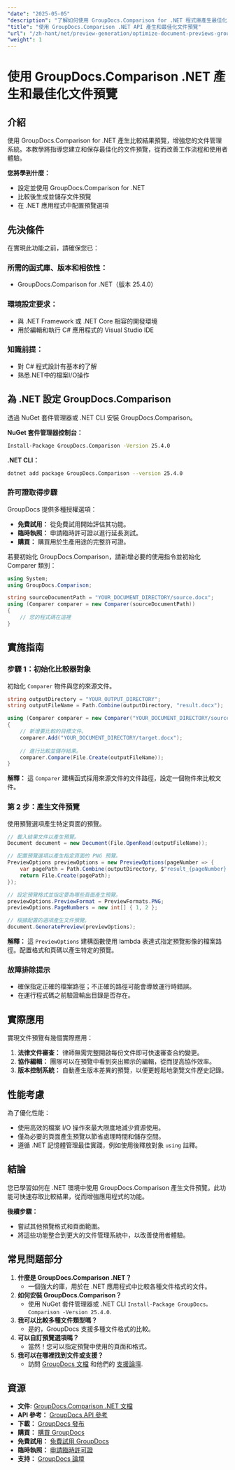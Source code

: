 ```yaml
---
"date": "2025-05-05"
"description": "了解如何使用 GroupDocs.Comparison for .NET 程式庫產生最佳化的文件預覽。簡化工作流程，提升使用者體驗，並提供一目了然的洞察。"
"title": "使用 GroupDocs.Comparison .NET API 產生和最佳化文件預覽"
"url": "/zh-hant/net/preview-generation/optimize-document-previews-groupdocs-comparison-dotnet/"
"weight": 1
---
```


# 使用 GroupDocs.Comparison .NET 產生和最佳化文件預覽

## 介紹

使用 GroupDocs.Comparison for .NET 產生比較結果預覽，增強您的文件管理系統。本教學將指導您建立和保存最佳化的文件預覽，從而改善工作流程和使用者體驗。

**您將學到什麼：**
- 設定並使用 GroupDocs.Comparison for .NET
- 比較後生成並儲存文件預覽
- 在 .NET 應用程式中配置預覽選項

## 先決條件

在實現此功能之前，請確保您已：

### 所需的函式庫、版本和相依性：
- GroupDocs.Comparison for .NET（版本 25.4.0）

### 環境設定要求：
- 與 .NET Framework 或 .NET Core 相容的開發環境
- 用於編輯和執行 C# 應用程式的 Visual Studio IDE

### 知識前提：
- 對 C# 程式設計有基本的了解
- 熟悉.NET中的檔案I/O操作

## 為 .NET 設定 GroupDocs.Comparison

透過 NuGet 套件管理器或 .NET CLI 安裝 GroupDocs.Comparison。

**NuGet 套件管理器控制台：**

```bash
Install-Package GroupDocs.Comparison -Version 25.4.0
```

**.NET CLI：**

```bash
dotnet add package GroupDocs.Comparison --version 25.4.0
```

### 許可證取得步驟

GroupDocs 提供多種授權選項：
- **免費試用：** 從免費試用開始評估其功能。
- **臨時執照：** 申請臨時許可證以進行延長測試。
- **購買：** 購買用於生產用途的完整許可證。

若要初始化 GroupDocs.Comparison，請新增必要的使用指令並初始化 Comparer 類別：

```csharp
using System;
using GroupDocs.Comparison;

string sourceDocumentPath = "YOUR_DOCUMENT_DIRECTORY/source.docx";
using (Comparer comparer = new Comparer(sourceDocumentPath))
{
    // 您的程式碼在這裡
}
```

## 實施指南

### 步驟 1：初始化比較器對象

初始化 `Comparer` 物件與您的來源文件。

```csharp
string outputDirectory = "YOUR_OUTPUT_DIRECTORY";
string outputFileName = Path.Combine(outputDirectory, "result.docx");

using (Comparer comparer = new Comparer("YOUR_DOCUMENT_DIRECTORY/source.docx"))
{
    // 新增要比較的目標文件。
    comparer.Add("YOUR_DOCUMENT_DIRECTORY/target.docx");
    
    // 進行比較並儲存結果。
    comparer.Compare(File.Create(outputFileName));
}
```

**解釋：**
這 `Comparer` 建構函式採用來源文件的文件路徑，設定一個物件來比較文件。

### 第 2 步：產生文件預覽

使用預覽選項產生特定頁面的預覽。

```csharp
// 載入結果文件以產生預覽。
Document document = new Document(File.OpenRead(outputFileName));

// 配置預覽選項以產生指定頁面的 PNG 預覽。
PreviewOptions previewOptions = new PreviewOptions(pageNumber => {
    var pagePath = Path.Combine(outputDirectory, $"result_{pageNumber}.png");
    return File.Create(pagePath);
});

// 設定預覽格式並指定要為哪些頁面產生預覽。
previewOptions.PreviewFormat = PreviewFormats.PNG;
previewOptions.PageNumbers = new int[] { 1, 2 };

// 根據配置的選項產生文件預覽。
document.GeneratePreview(previewOptions);
```

**解釋：**
這 `PreviewOptions` 建構函數使用 lambda 表達式指定預覽影像的檔案路徑。配置格式和頁碼以產生特定的預覽。

### 故障排除提示
- 確保指定正確的檔案路徑；不正確的路徑可能會導致運行時錯誤。
- 在運行程式碼之前驗證輸出目錄是否存在。

## 實際應用

實現文件預覽有幾個實際應用：
1. **法律文件審查：** 律師無需完整開啟每份文件即可快速審查合約變更。
2. **協作編輯：** 團隊可以在預覽中看到突出顯示的編輯，從而提高協作效率。
3. **版本控制系統：** 自動產生版本差異的預覽，以便更輕鬆地瀏覽文件歷史記錄。

## 性能考慮

為了優化性能：
- 使用高效的檔案 I/O 操作來最大限度地減少資源使用。
- 僅為必要的頁面產生預覽以節省處理時間和儲存空間。
- 遵循 .NET 記憶體管理最佳實踐，例如使用後釋放對象 `using` 註釋。

## 結論

您已學習如何在 .NET 環境中使用 GroupDocs.Comparison 產生文件預覽。此功能可快速存取比較結果，從而增強應用程式的功能。

**後續步驟：**
- 嘗試其他預覽格式和頁面範圍。
- 將這些功能整合到更大的文件管理系統中，以改善使用者體驗。

## 常見問題部分

1. **什麼是 GroupDocs.Comparison .NET？**
   - 一個強大的庫，用於在 .NET 應用程式中比較各種文件格式的文件。
2. **如何安裝 GroupDocs.Comparison？**
   - 使用 NuGet 套件管理器或 .NET CLI `Install-Package GroupDocs。Comparison -Version 25.4.0`.
3. **我可以比較多種文件類型嗎？**
   - 是的，GroupDocs 支援多種文件格式的比較。
4. **可以自訂預覽選項嗎？**
   - 當然！您可以指定預覽中使用的頁面和格式。
5. **我可以在哪裡找到文件或支援？**
   - 訪問 [GroupDocs 文檔](https://docs.groupdocs.com/comparison/net/) 和他們的 [支援論壇](https://forum。groupdocs.com/c/comparison/).

## 資源

- **文件:** [GroupDocs.Comparison .NET 文檔](https://docs.groupdocs.com/comparison/net/)
- **API 參考：** [GroupDocs API 參考](https://reference.groupdocs.com/comparison/net/)
- **下載：** [GroupDocs 發布](https://releases.groupdocs.com/comparison/net/)
- **購買：** [購買 GroupDocs](https://purchase.groupdocs.com/buy)
- **免費試用：** [免費試用 GroupDocs](https://releases.groupdocs.com/comparison/net/)
- **臨時執照：** [申請臨時許可證](https://purchase.groupdocs.com/temporary-license/)
- **支持：** [GroupDocs 論壇](https://forum.groupdocs.com/c/comparison/)